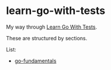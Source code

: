 # learn-go-with-tests

My way through [Learn Go With Tests].

These are structured by sections.

List:
- [go-fundamentals](go-fundamentals)


[Learn Go With Tests]: https://quii.gitbook.io/learn-go-with-tests

